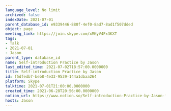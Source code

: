 ```yaml
---
language_level: No limit
archived: false
indexDate: 2021-07-01
parent_database_id: e9339446-880f-4ef0-8ad7-8ad1f507dded
object: page
meeting_link: https://join.skype.com/xMKyV4Fx3KXT
tags:
- Talk
- 2021-07-01
- Jason
parent_type: database_id
name: Self-introduction Practice by Jason
last_edited_time: 2021-07-02T18:57:00.0000000
title: Self-introduction Practice by Jason
id: f5dfedb7-beb8-4e33-9539-144a1dbaa264
platform: Skype
talktime: 2021-07-01T21:00:00.0000000
created_time: 2021-06-28T20:56:00.0000000
notion_url: https://www.notion.so/Self-introduction-Practice-by-Jason-f5dfedb7beb84e339539144a1dbaa264
hosts: Jason
---
```







